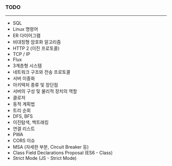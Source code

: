 ### TODO

------

* SQL
* Linux 명령어
* ER 다이어그램
* 비대칭형 암호화 알고리즘
* HTTP 2 (이진 프로토콜)
* TCP / IP
* Flux
* 3계층형 시스템
* 네트워크 구조와 전송 프로토콜
* 서버 이중화
* 아키텍처 종류 및 장단점
* 서버의 구성 및 물리적 장치의 역할
* 클로저
* 동적 계획법
* 트리 순회
* DFS, BFS
* 이진탐색, 백트래킹
* 연결 리스트
* PWA
* CORS 이슈
* MSA (자세한 부분, Circuit Breaker 등)
* Class Field Declarations Proposal (ES6 - Class)
* Strict Mode (JS - Strict Mode)
